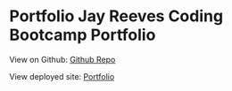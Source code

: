 # Portfolio Jay Reeves Coding Bootcamp Portfolio

View on Github: [Github Repo](https://github.com/JR7x11/Portfolio)

View deployed site: [Portfolio](https://jr7x11.github.io/Portfolio/)
